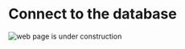 # Connect to the database

![web page is under construction](https://docimages.blob.core.chinacloudapi.cn/images/commingsoon20210514.jpg)
